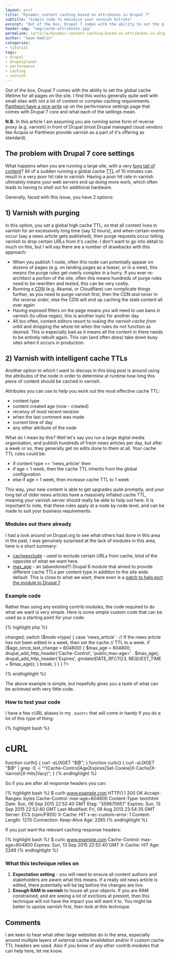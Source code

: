 ```yaml
---
layout: post
title: "Dynamic content caching based on attributes in Drupal 7"
subtitle: "Simple code to maximise your varnish hitrate"
excerpt: "Out of the box, Drupal 7 comes with the ability to set the global cache lifetime for all pages on the site, this often is not enough for complex sites."
header-img: "img/cache-attributes.jpg"
permalink: /article/dynamic-content-caching-based-on-attributes-in-drupal-7/
author: "Sean Hamlin"
categories:
- tutorial
tags:
- drupal
- drupalplanet
- performance
- caching
- varnish
---
```


Out of the box, Drupal 7 comes with the ability to set the global cache lifetime for all pages on the site. I find this works generally quite well with small sites with not a lot of content or complex caching requirements. <a href="https://pantheon.io/docs/articles/drupal/drupal-performance-and-caching-settings/">Pantheon have a nice write</a> up on the performance settings page that comes with Drupal 7 core and what each of the settings mean.

**N.B.** In this article I am assuming you are running some form of reverse proxy (e.g. varnish) in front of Drupal (most Drupal managed cloud vendors like Acquia or Pantheon provide varnish as a part of it's offering as standard).

## The problem with Drupal 7 core settings

What happens when you are running a large site, with a very <a href="https://en.wikipedia.org/wiki/Long_tail">long tail of content</a>? All of a sudden running a global cache <abbr title="Time To Live">TTL</abbr> of 10 minutes can result in a very poor hit rate in varnish. Having a poor hit rate in varnish ultimately means your web servers end up doing more work, which often leads to having to shell out for additional hardware.

Generally, faced with this issue, you have 2 options:

## 1) Varnish with purging

In this option, you set a global high cache TTL, so that all content lives in varnish for an excessively long time (say 12 hours), and when certain events occur (say a news article gets published), then purge requests occur telling varnish to drop certain URLs from it's cache. I don't want to go into detail to much on this, but I will say there are a number of drawbacks with this approach:

* When you publish 1 node, often this node can potentially appear on dozens of pages (e.g. on landing pages as a teaser, or in a view), this means the purge rules get overly complex in a hurry. If you ever re-architect a portion of the site, often this means hundreds of purge rules need to be rewritten and tested, this can be very costly.
* Running a <abbr title="Content Delivery Network">CDN</abbr> (e.g. Akamai, or Cloudflare) can complicate things further, as you need to purge varnish first, then the CDN *and never in the reverse order*, else the CDN will end up caching the stale content all over again
* Having exposed filters on the page means you will need to use bans in varnish (to utlise regex), this is another topic for another day
* All too often, content editors resort to *nuking the varnish cache from orbit* and dropping the whole lot when the rules do not function as desired. This is especially bad as it means all the content in there needs to be entirely rebuilt again. This can (and often does) take down busy sites when it occurs in production.

## 2) Varnish with intelligent cache TTLs

Another option to which I want to discuss in this blog post is around using the attributes of the node in order to determine at runtime how long this piece of content should be cached in varnish.

Attributes you can use to help you work out the most effective cache TTL:

* content type
* content created age (now - created)
* recency of most recent revision
* when the last comment was made
* current time of day
* any other attribute of the node

What do I mean by this? Well let's say you run a large digital media organisation, and publish hundreds of fresh news articles per day, but after a week or so, they generally get no edits done to them at all. Your cache TTL rules could be:

* if content type == 'news_article' then
* if age < 1 week, then the cache TTL inherits from the global configuration
* else if age > 1 week, then increase cache TTL to 1 week

This way, your new content is able to get upgrades quite promptly, and your long tail of older news articles have a massively inflated cache TTL, meaning your varnish server should really be able to help out here. It is important to note, that these rules apply at a node by node level, and can be made to suit your business requirements.

### Modules out there already

I had a look around on Drupal.org to see what others had done in this area in the past, I was genuinely surprised at the lack of modules in this area, here is a short summary:

* <a href="https://www.drupal.org/project/cacheexclude">cacheexclude</a> - used to exclude certain URLs from cache, kind of the opposite of what we want here.
* <a href="https://www.drupal.org/project/max_age">max_age</a> - an (abandoned?) Drupal 6 module that aimed to provide different cache TTLs per content type in addition to the site wide default. This is close to what we want, there even is a <a href="https://www.drupal.org/node/1322158">patch to help port the module to Drupal 7</a>. 

### Example code

Rather than using any existing contrib modules, the code required to do what we want is very simple. Here is some simple custom code that can be used as a starting point for your code:

{% highlight php %}
<?php
/**
 * Implements hook_page_build().
 *
 * Responsible for setting the cache TTL based on the content attributes.
 */
function MYMODULE_page_build(&$page) {
  $node = menu_get_object();
  if (user_is_anonymous() && isset($node)) {
    $age_since_last_change = REQUEST_TIME - $node->changed;

    switch ($node->type) {
      case 'news_article' :
        // If the news article has not been edited in a week, then set the cache
        // TTL to a week.
        if ($age_since_last_change > 604800) {
          $max_age = 604800;
          drupal_add_http_header('Cache-Control', 'public,max-age=' . $max_age);
          drupal_add_http_header('Expires', gmdate(DATE_RFC1123, REQUEST_TIME + $max_age));
        }
        break;
    }
  }
}
?>
{% endhighlight %}

The above example is simple, but hopefully gives you a taste of what can be achieved with very little code.

### How to test your code

I have a few cURL aliases in my <code>.bashrc</code> that will come in handy if you do a lot of this type of thing:

{% highlight bash %}
# cURL
function curlh() { curl -sLIXGET "$@"; }
function curlc() { curl -sLIXGET "$@" | grep -E -i "^(Cache-Control|Age|Expires|Set-Cookie|X-Cache|X-Varnish|X-Hits|Vary)"; }
{% endhighlight %}

So if you are after all response headers you can:

{% highlight bash %}
$ curlh www.example.com
HTTP/1.1 200 OK
Accept-Ranges: bytes
Cache-Control: max-age=604800
Content-Type: text/html
Date: Sun, 06 Sep 2015 22:52:40 GMT
Etag: "359670651"
Expires: Sun, 13 Sep 2015 22:52:40 GMT
Last-Modified: Fri, 09 Aug 2013 23:54:35 GMT
Server: ECS (cpm/F9D5)
X-Cache: HIT
x-ec-custom-error: 1
Content-Length: 1270
Connection: Keep-Alive
Age: 2265
{% endhighlight %}

If you just want the relevant caching response headers:

{% highlight bash %}
$ curlc www.example.com
Cache-Control: max-age=604800
Expires: Sun, 13 Sep 2015 22:52:40 GMT
X-Cache: HIT
Age: 2249
{% endhighlight %}

### What this technique relies on

1. **Expectation setting** - you will need to ensure all content authors and stakeholders are aware what this means. If a really old news article is edited, there potentially will be lag before the changes are live.
1. **Enough RAM in varnish** to house all your objects. If you are RAM constrained, and are seeing a lot of evictions at present, then this technique will not have the impact you will want it to. You might be better to upsize varnish first, then look at this technique.

## Comments

I am keen to hear what other large websites do in the area, especially around multiple layers of external cache invalidation and/or if custom cache TTL headers are used. Also if you know of any other contrib modules that can help here, let me know.
